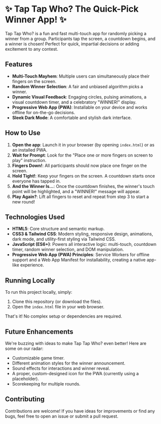 # ✨ Tap Tap Who? The Quick-Pick Winner App! ✨

Tap Tap Who? is a fun and fast multi-touch app for randomly picking a winner from a group. Participants tap the screen, a countdown begins, and a winner is chosen! Perfect for quick, impartial decisions or adding excitement to any contest.

## Features

-   **Multi-Touch Mayhem**: Multiple users can simultaneously place their fingers on the screen.
-   **Random Winner Selection**: A fair and unbiased algorithm picks a winner.
-   **Dynamic Visual Feedback**: Engaging circles, pulsing animations, a visual countdown timer, and a celebratory "WINNER!" display.
-   **Progressive Web App (PWA)**: Installable on your device and works offline for on-the-go decisions.
-   **Sleek Dark Mode**: A comfortable and stylish dark interface.

## How to Use

1.  **Open the app**: Launch it in your browser (by opening `index.html`) or as an installed PWA.
2.  **Wait for Prompt**: Look for the "Place one or more fingers on screen to play" instruction.
3.  **Fingers Down!**: All participants should now place one finger on the screen.
4.  **Hold Tight!**: Keep your fingers on the screen. A countdown starts once everyone has tapped in.
5.  **And the Winner Is...**: Once the countdown finishes, the winner's touch point will be highlighted, and a "WINNER!" message will appear.
6.  **Play Again?**: Lift all fingers to reset and repeat from step 3 to start a new round!

## Technologies Used

-   **HTML5**: Core structure and semantic markup.
-   **CSS3 & Tailwind CSS**: Modern styling, responsive design, animations, dark mode, and utility-first styling via Tailwind CSS.
-   **JavaScript (ES6+)**: Powers all interactive logic: multi-touch, countdown timer, random winner selection, and DOM manipulation.
-   **Progressive Web App (PWA) Principles**: Service Workers for offline support and a Web App Manifest for installability, creating a native app-like experience.

## Running Locally

To run this project locally, simply:
1. Clone this repository (or download the files).
2. Open the `index.html` file in your web browser.

That's it! No complex setup or dependencies are required.

## Future Enhancements

We're buzzing with ideas to make Tap Tap Who? even better! Here are some on our radar:

-   Customizable game timer.
-   Different animation styles for the winner announcement.
-   Sound effects for interactions and winner reveal.
-   A proper, custom-designed icon for the PWA (currently using a placeholder).
-   Scorekeeping for multiple rounds.

## Contributing

Contributions are welcome! If you have ideas for improvements or find any bugs, feel free to open an issue or submit a pull request.
